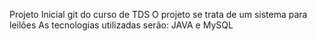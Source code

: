 Projeto Inicial git do curso de TDS
O projeto se trata de um sistema para leilões
As tecnologias utilizadas serão: JAVA e MySQL
